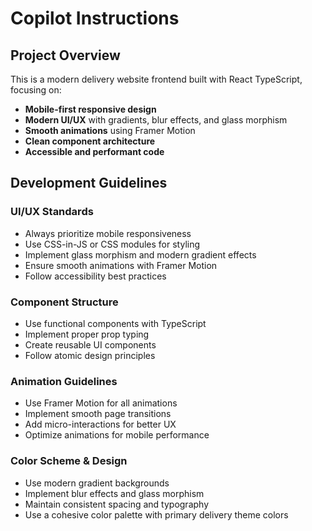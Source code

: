 # Copilot Instructions

<!-- Use this file to provide workspace-specific custom instructions to Copilot. For more details, visit https://code.visualstudio.com/docs/copilot/copilot-customization#_use-a-githubcopilotinstructionsmd-file -->

## Project Overview
This is a modern delivery website frontend built with React TypeScript, focusing on:

- **Mobile-first responsive design**
- **Modern UI/UX** with gradients, blur effects, and glass morphism
- **Smooth animations** using Framer Motion
- **Clean component architecture**
- **Accessible and performant code**

## Development Guidelines

### UI/UX Standards
- Always prioritize mobile responsiveness
- Use CSS-in-JS or CSS modules for styling
- Implement glass morphism and modern gradient effects
- Ensure smooth animations with Framer Motion
- Follow accessibility best practices

### Component Structure
- Use functional components with TypeScript
- Implement proper prop typing
- Create reusable UI components
- Follow atomic design principles

### Animation Guidelines
- Use Framer Motion for all animations
- Implement smooth page transitions
- Add micro-interactions for better UX
- Optimize animations for mobile performance

### Color Scheme & Design
- Use modern gradient backgrounds
- Implement blur effects and glass morphism
- Maintain consistent spacing and typography
- Use a cohesive color palette with primary delivery theme colors
